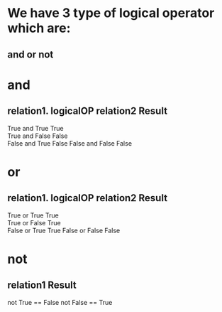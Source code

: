 # We have 3 type of logical operator which are:
## and    or    not    

# and
relation1.     logicalOP    relation2    Result
------------------------------------------------
True            and         True         True  
True            and         False        False  
False           and         True         False 
False           and         False        False 


# or
relation1.     logicalOP    relation2    Result
------------------------------------------------
True            or          True         True  
True            or          False        True  
False           or          True         True 
False           or          False        False 


# not
relation1    Result
---------------------
not True   ==   False 
not False  ==   True 
